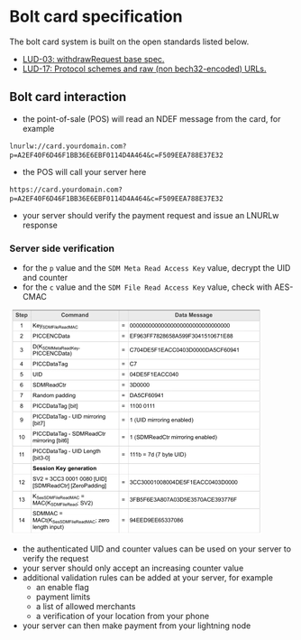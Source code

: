# Bolt card specification

The bolt card system is built on the open standards listed below.

- [LUD-03: withdrawRequest base spec.](https://github.com/fiatjaf/lnurl-rfc/blob/luds/03.md)
- [LUD-17: Protocol schemes and raw (non bech32-encoded) URLs.](https://github.com/fiatjaf/lnurl-rfc/blob/luds/17.md)

## Bolt card interaction

- the point-of-sale (POS) will read an NDEF message from the card, for example
```
lnurlw://card.yourdomain.com?p=A2EF40F6D46F1BB36E6EBF0114D4A464&c=F509EEA788E37E32
```
- the POS will call your server here
```
https://card.yourdomain.com?p=A2EF40F6D46F1BB36E6EBF0114D4A464&c=F509EEA788E37E32
```
- your server should verify the payment request and issue an LNURLw response

### Server side verification 
- for the `p` value and the `SDM Meta Read Access Key` value, decrypt the UID and counter
- for the `c` value and the `SDM File Read Access Key` value, check with AES-CMAC

![decrypt and cmac steps](images/ac.webp)

- the authenticated UID and counter values can be used on your server to verify the request
- your server should only accept an increasing counter value
- additional validation rules can be added at your server, for example
  - an enable flag
  - payment limits
  - a list of allowed merchants
  - a verification of your location from your phone
- your server can then make payment from your lightning node

